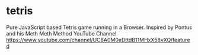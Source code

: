 # tetris
Pure JavaScript based Tetris game running in a Browser.
Inspired by Pontus and his Meth Meth Method YouTube Channel
https://www.youtube.com/channel/UC8A0M0eDttdB11MHxX58vXQ/featured
